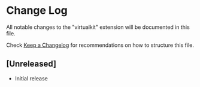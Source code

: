 # Change Log

All notable changes to the "virtualkit" extension will be documented in this file.

Check [Keep a Changelog](http://keepachangelog.com/) for recommendations on how to structure this file.

## [Unreleased]

- Initial release